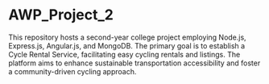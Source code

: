 # AWP_Project_2
 This repository hosts a second-year college project employing Node.js, Express.js, Angular.js, and MongoDB. The primary goal is to establish a Cycle Rental Service, facilitating easy cycling rentals and listings. The platform aims to enhance sustainable transportation accessibility and foster a community-driven cycling approach.
